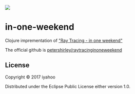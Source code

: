 <a href="https://gitmoji.carloscuesta.me">
    <img src="https://img.shields.io/badge/gitmoji-%20😜%20😍-FFDD67.svg?style=flat-square"
        t="Gitmoji">
</a>

# in-one-weekend

Clojure imprementation of ["Ray Tracing - in one weekend"](http://in1weekend.blogspot.jp/2016/01/ray-tracing-in-one-weekend.html)

The official github is [petershirley/raytracinginoneweekend](https://github.com/petershirley/raytracinginoneweekend)


## License

Copyright © 2017 iyahoo

Distributed under the Eclipse Public License either version 1.0.
